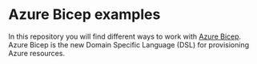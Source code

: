 # Azure Bicep examples

In this repository you will find different ways to work with [Azure Bicep](https://docs.microsoft.com/en-us/azure/azure-resource-manager/bicep/overview?WT.mc_id=AZ-MVP-5003437). Azure Bicep is the new Domain Specific Language (DSL) for provisioning Azure resources.